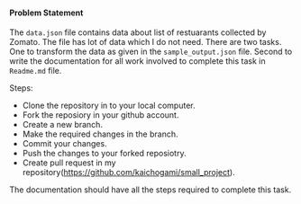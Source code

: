 #### Problem Statement
The `data.json` file contains data about list of restuarants collected by Zomato. 
The file has lot of data which I do not need.
There are two tasks. One to transform the data as given in the `sample_output.json` file.
Second to write the documentation for all work involved to complete this task in `Readme.md` file.

Steps:
* Clone the repository in to your local computer.
* Fork the reposiory in your github account.
* Create a new branch.
* Make the required changes in the branch.
* Commit your changes.
* Push the changes to your forked reposiotry.
* Create pull request in my repository(https://github.com/kaichogami/small_project).

The documentation should have all the steps required to complete this task.